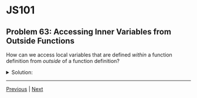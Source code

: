 # JS101
## Problem 63: Accessing Inner Variables from Outside Functions

How can we access local variables that are defined *within* a function definition from *outside* of a function definition?

<details>
<summary>Solution:</summary>

We can't. Local variables defined within a function are not accessible outside of that function. This is a fundamental principle of scope in JavaScript.

**Example:**

```js
function myFunction() {
  let localVar = 'I am local';
}

myFunction();
console.log(localVar);  // ReferenceError: localVar is not defined
```

**The only ways to get values out of a function are:**

1. **Return the value:**
```js
function myFunction() {
  let localVar = 'I am local';
  return localVar;
}

let result = myFunction();
console.log(result);  // "I am local"
```

2. **Modify an outer-scoped variable or object:**
```js
let outerVar;

function myFunction() {
  let localVar = 'I am local';
  outerVar = localVar;  // Assign to outer variable
}

myFunction();
console.log(outerVar);  // "I am local"
```

This encapsulation is a feature, not a bug - it prevents local implementation details from leaking into the outer scope.

</details>

---

[Previous](062.md) | [Next](064.md)

